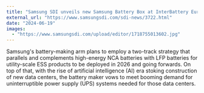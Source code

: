 ```yaml
---
title: "Samsung SDI unveils new Samsung Battery Box at InterBattery Europe 2024"
external_url: "https://www.samsungsdi.com/sdi-news/3722.html"
date: "2024-06-19"
images:
  - "https://www.samsungsdi.com/upload/editor/1718755013602.jpg"
---
```


Samsung's battery-making arm plans to employ a two-track strategy that parallels and complements high-energy NCA batteries with LFP batteries for utility-scale ESS products to be deployed in 2026 and going forwards. On top of that, with the rise of artificial intelligence (AI) era stoking construction of new data centers, the battery maker vows to meet booming demand for uninterruptible power supply (UPS) systems needed for those data centers.